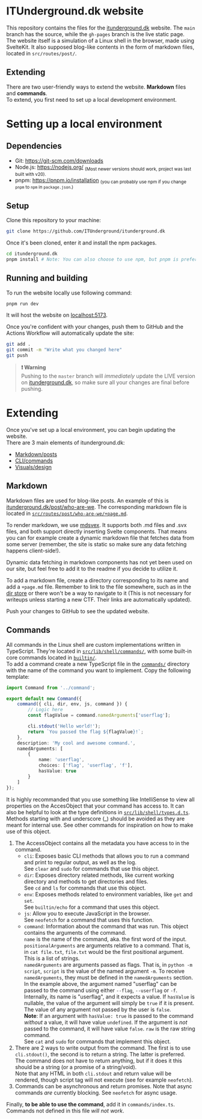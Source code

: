 # ITUnderground.dk website

This repository contains the files for the [itunderground.dk](https://itunderground.dk) website. The `main` branch has the source, while the `gh-pages` branch is the live static page.  
The website itself is a simulation of a Linux shell in the browser, made using SvelteKit. It also supposed blog-like contents in the form of markdown files, located in `src/routes/post/`.

## Extending

There are two user-friendly ways to extend the website. **Markdown** files and **commands**.  
To extend, you first need to set up a local development environment.

# Setting up a local environment

## Dependencies

- Git: https://git-scm.com/downloads
- Node.js: https://nodejs.org/ <sub>(Most newer versions should work, project was last built with v20).</sub>
- pnpm: https://pnpm.io/installation <sub>(you can probably use npm if you change `pnpm` to `npm` in `package.json`.)</sub>

## Setup

Clone this repository to your machine:

```bash
git clone https://github.com/ITUnderground/itunderground.dk
```

Once it's been cloned, enter it and install the npm packages.

```bash
cd itunderground.dk
pnpm install # Note: You can also choose to use npm, but pnpm is preferred
```

## Running and building

To run the website locally use following command:

```bash
pnpm run dev
```

It will host the website on [localhost:5173](http://localhost:5173).

Once you're confident with your changes, push them to GitHub and the Actions Workflow will automatically update the site:

```bash
git add .
git commit -m "Write what you changed here"
git push
```

> **❗ Warning**  
> Pushing to the `master` branch will _immediately_ update the LIVE version on [itunderground.dk](https://itunderground.dk), so make sure all your changes are final before pushing.

# Extending

Once you've set up a local environment, you can begin updating the website.  
There are 3 main elements of itunderground.dk:

- [Markdown/posts](#markdown)
- [CLI/commands](#commands)
- [Visuals/design](#design)

## Markdown

Markdown files are used for blog-like posts. An example of this is [itunderground.dk/post/who-are-we](https://itunderground.dk/post/who-are-we). The corresponding markdown file is located in [`src/routes/post/who-are-we/+page.md`](./src/routes/post/who-are-we/+page.md).

To render markdown, we use [mdsvex](https://mdsvex.com/). It supports both .md files and .svx files, and both support directly inserting Svelte components. That means you can for example create a dynamic markdown file that fetches data from some server (remember, the site is static so make sure any data fetching happens client-side!).

Dynamic data fetching in markdown components has not yet been used on our site, but feel free to add it to the readme if you decide to utilize it.

To add a markdown file, create a directory corresponding to its name and add a `+page.md` file. Remember to link to the file somewhere, such as in the [dir store](src/lib/stores.ts) or there won't be a way to navigate to it (This is not necessary for writeups unless starting a new CTF. Their links are automatically updated).

Push your changes to GitHub to see the updated website.

## Commands

All commands in the Linux shell are custom implementations written in TypeScript. They're located in [`src/lib/shell/commands/`](src/lib/shell/commands/), with some built-in core commands located in [`builtin/`](src/lib/shell/commands/builtin/).  
To add a command create a new TypeScript file in the [`commands/`](src/lib/shell/commands/) directory with the name of the command you want to implement. Copy the following template:

```ts
import Command from '../command';

export default new Command({
	command({ cli, dir, env, js, command }) {
		// Logic here
		const flagValue = command.namedArguments['userflag'];

		cli.stdout('Hello world!');
		return `You passed the flag ${flagValue}!`;
	},
	description: 'My cool and awesome command.',
	namedArguments: [
		{
			name: 'userflag',
			choices: ['flag', 'userflag', 'f'],
			hasValue: true
		}
	]
});
```

It is highly recommanded that you use something like IntelliSense to view all properties on the AccesObject that your command has access to. It can also be helpful to look at the type definitions in [`src/lib/shell/types.d.ts`](src/lib/shell/types.d.ts). Methods starting with and underscore (\_) should be avoided as they are meant for internal use. See other commands for inspiration on how to make use of this object.

1. The AccessObject contains all the metadata you have access to in the command.
   - `cli`: Exposes basic CLI methods that allows you to run a command and print to regular output, as well as the log.  
     See `clear` and `sudo` for commands that use this object.
   - `dir`: Exposes directory related methods, like current working directory and methods to get directories and files.  
     See `cd` and `ls` for commands that use this object.
   - `env`: Exposes methods related to environment variables, like `get` and `set`.  
     See `builtin/echo` for a command that uses this object.
   - `js`: Allow you to execute JavaScript in the browser.  
     See `neofetch` for a command that uses this function.
   - `command`: Information about the command that was run. This object contains the arguments of the command.  
      `name` is the name of the command, aka. the first word of the input.
     `positionalArguments` are arguments relative to a command. That is, in `cat file.txt`, `file.txt` would be the first positional argument. This is a list of strings.  
      `namedArguments` are arguments passed as flags. That is, in `python -m script`, `script` is the value of the named argument `-m`. To receive `namedArguments`, they must be defined in the `namedArguments` section. In the example above, the argument named "userflag" can be passed to the command using either `--flag`, `--userflag` or `-f`. Internally, its name is "userflag", and it expects a value. If `hasValue` is nullable, the value of the argument will simply be `true` if it is present. The value of any argument not passed by the user is `false`.  
     **Note**: If an argument with `hasValue: true` is passed to the command _without_ a value, it will have value `undefined`. If the argument is _not_ passed to the command, it will have value `false`.
     `raw` is the raw string command.  
      See `cat` and `sudo` for commands that implement this object.
2. There are 2 ways to write output from the command. The first is to use `cli.stdout()`, the second is to return a string. The latter is preferred. The command does not have to return anything, but if it does it this should be a string (or a promise of a string/void).  
   Note that any HTML in both `cli.stdout` and return value will be rendered, though script tag will not execute (see for example `neofetch`).
3. Commands can be asynchronous and return promises. Note that async commands _are_ currently blocking. See `neofetch` for async usage.

Finally, **to be able to use the command**, add it in `commands/index.ts`. Commands not defined in this file _will not work_.
